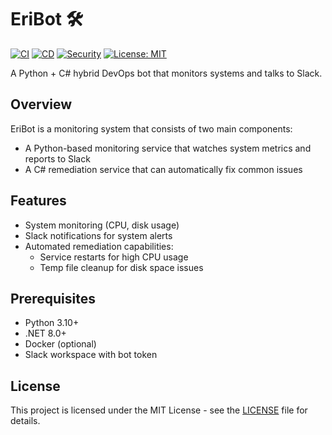# EriBot 🛠️

[![CI](https://github.com/Ericlein/monitor-slackbot/actions/workflows/ci.yml/badge.svg)](https://github.com/Ericlein/monitor-slackbot/actions)
[![CD](https://github.com/Ericlein/monitor-slackbot/actions/workflows/cd.yml/badge.svg)](https://github.com/Ericlein/monitor-slackbot/actions)
[![Security](https://github.com/Ericlein/Eribot/actions/workflows/security.yml/badge.svg)](https://github.com/Ericlein/Eribot/actions/workflows/security.yml)
[![License: MIT](https://img.shields.io/badge/License-MIT-yellow.svg)](LICENSE)

A Python + C# hybrid DevOps bot that monitors systems and talks to Slack.

## Overview

EriBot is a monitoring system that consists of two main components:
- A Python-based monitoring service that watches system metrics and reports to Slack
- A C# remediation service that can automatically fix common issues

## Features

- System monitoring (CPU, disk usage)
- Slack notifications for system alerts
- Automated remediation capabilities:
  - Service restarts for high CPU usage
  - Temp file cleanup for disk space issues

## Prerequisites

- Python 3.10+
- .NET 8.0+
- Docker (optional)
- Slack workspace with bot token

## License

This project is licensed under the MIT License - see the [LICENSE](LICENSE) file for details.

